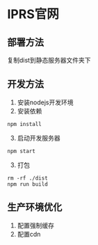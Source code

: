 # IPRS官网

## 部署方法

复制dist到静态服务器文件夹下

## 开发方法

1. 安装nodejs开发环境
2. 安装依赖
```shell
npm install
```
3. 启动开发服务器
```shell
npm start
```
3. 打包
```shell
rm -rf ./dist
npm run build
```

## 生产环境优化
1. 配置强制缓存
1. 配置cdn